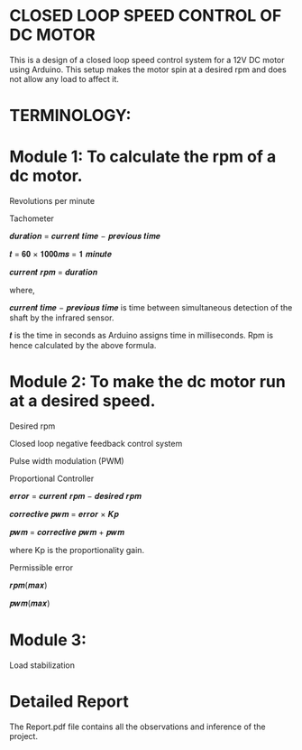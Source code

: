 # CLOSED LOOP SPEED CONTROL OF DC MOTOR
This is a design of a closed loop speed control system for a 12V DC motor using Arduino. This setup makes the motor spin at a desired rpm and does not allow any load to affect it.

# TERMINOLOGY:
# Module 1: To calculate the rpm of a dc motor.
Revolutions per minute 

Tachometer

𝒅𝒖𝒓𝒂𝒕𝒊𝒐𝒏 = 𝒄𝒖𝒓𝒓𝒆𝒏𝒕 𝒕𝒊𝒎𝒆 − 𝒑𝒓𝒆𝒗𝒊𝒐𝒖𝒔 𝒕𝒊𝒎𝒆

𝒕 = 𝟔𝟎  × 𝟏𝟎𝟎𝟎𝒎𝒔 = 𝟏 𝒎𝒊𝒏𝒖𝒕𝒆

𝒄𝒖𝒓𝒓𝒆𝒏𝒕 𝒓𝒑𝒎 = 𝒅𝒖𝒓𝒂𝒕𝒊𝒐𝒏

where,

𝒄𝒖𝒓𝒓𝒆𝒏𝒕 𝒕𝒊𝒎𝒆 − 𝒑𝒓𝒆𝒗𝒊𝒐𝒖𝒔 𝒕𝒊𝒎𝒆 is time between simultaneous detection of the shaft by the infrared sensor.

𝒕 is the time in seconds as Arduino assigns time in milliseconds. Rpm is hence calculated by the above formula.

# Module 2: To make the dc motor run at a desired speed.
Desired rpm

Closed loop negative feedback control system

Pulse width modulation (PWM)

Proportional Controller
 
𝒆𝒓𝒓𝒐𝒓 = 𝒄𝒖𝒓𝒓𝒆𝒏𝒕 𝒓𝒑𝒎 − 𝒅𝒆𝒔𝒊𝒓𝒆𝒅 𝒓𝒑𝒎

𝒄𝒐𝒓𝒓𝒆𝒄𝒕𝒊𝒗𝒆 𝒑𝒘𝒎 = 𝒆𝒓𝒓𝒐𝒓 × 𝑲𝒑

𝒑𝒘𝒎 = 𝒄𝒐𝒓𝒓𝒆𝒄𝒕𝒊𝒗𝒆 𝒑𝒘𝒎 + 𝒑𝒘𝒎

where Kp is the proportionality gain.

Permissible error

𝒓𝒑𝒎(𝒎𝒂𝒙)

𝒑𝒘𝒎(𝒎𝒂𝒙)

# Module 3:

Load stabilization



# Detailed Report
The Report.pdf file contains all the observations and inference of the project.
